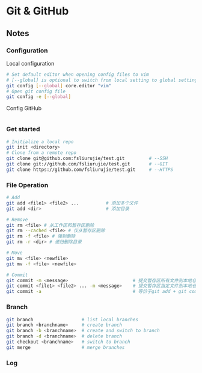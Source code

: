 # Git & GitHub

## Notes

### Configuration

Local configuration

```bash
# Set default editor when opening config files to vim
# [--global] is optional to switch from local setting to global setting
git config [--global] core.editor "vim"
# Open git config file
git config -e [--global] 
```

Config GitHub

```bash

```

### Get started

```bash
# Initialize a local repo
git init <directory>
# Clone from a remote repo
git clone git@github.com:fsliurujie/test.git         # --SSH
git clone git://github.com/fsliurujie/test.git       # --GIT
git clone https://github.com/fsliurujie/test.git     # --HTTPS
```

### File Operation

```bash
# Add
git add <file1> <file2> ...          # 添加多个文件
git add <dir>                        # 添加目录

# Remove
git rm <file> # 从工作区和暂存区删除
git rm --cached <file> # 仅从暂存区删除 
git rm -f <file> # 强制删除
git rm -r <dir> # 递归删除目录

# Move
git mv <file> <newfile>
git mv -f <file> <newfile>

# Commit
git commit -m <message>                        # 提交暂存区所有文件到本地仓库 
git commit <file1> <file2> ... -m <message>    # 提交暂存区指定文件到本地仓库
git commit -a                                  # 等价于git add + git commit
```

### Branch

```bash
git branch 					# list local branches
git branch <branchname> 	# create branch 
git branch -b <branchname> 	# create and switch to branch
git branch -d <branchname> 	# delete branch
git checkout <branchname> 	# switch to branch
git merge 					# merge branches
```

### Log

```bash
```



